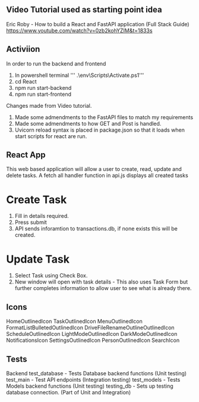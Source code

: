 ## Video Tutorial used as starting point idea

Eric Roby - How to build a React and FastAPI application (Full Stack Guide)
https://www.youtube.com/watch?v=0zb2kohYZIM&t=1833s

## Activiion

In order to run the backend and frontend

1. In powershell terminal
   ''' .\env\Scripts\Activate.ps1'''
2. cd React
3. npm run start-backend
4. npm run start-frontend

Changes made from Video tutorial.

1. Made some admendments to the FastAPI files to match my requirements
2. Made some admendments to how GET and Post is handled.
3. Uvicorn reload syntax is placed in package.json so that it loads when start scripts for react are run.

## React App

This web based application will allow a user to create, read, update and delete tasks. A fetch all handler function in api.js displays all created tasks

# Create Task

1. Fill in details required.
2. Press submit
3. API sends inforamtion to transactions.db, if none exists this will be created.

# Update Task

1. Select Task using Check Box.
2. New window will open with task details - This also uses Task Form but further completes information to allow user to see what is already there.

## Icons

HomeOutlinedIcon
TaskOutlinedIcon
MenuOutlinedIcon
FormatListBulletedOutlinedIcon
DriveFileRenameOutlineOutlinedIcon
ScheduleOutlinedIcon
LightModeOutlinedIcon
DarkModeOutlinedIcon
NotificationsIcon
SettingsOutlinedIcon
PersonOutlinedIcon
SearchIcon

## Tests

Backend
test_database - Tests Database backend functions (Unit testing)
test_main - Test API endpoints (Integration testing)
test_models - Tests Models backend functions (Unit testing)
testing_db - Sets up testing database connection. (Part of Unit and Integration)

